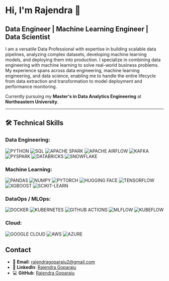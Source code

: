 # Hi, I'm Rajendra 👋
## Data Engineer | Machine Learning Engineer | Data Scientist

I am a versatile Data Professional with expertise in building scalable data pipelines, analyzing complex datasets, developing machine learning models, and deploying them into production. I specialize in combining data engineering with machine learning to solve real-world business problems. My experience spans across data engineering, machine learning engineering, and data science, enabling me to handle the entire lifecycle from data extraction and transformation to model deployment and performance monitoring. 

Currently pursuing my **Master's in Data Analytics Engineering** at **Northeastern University**.

---

## 🛠️ Technical Skills
### Data Engineering:
![PYTHON](https://img.shields.io/badge/PYTHON-3776AB?style=for-the-badge&logo=python&logoColor=white&logoWidth=40&labelColor=black)
![SQL](https://img.shields.io/badge/SQL-4479A1?style=for-the-badge&logo=postgresql&logoColor=white&logoWidth=40&labelColor=black)
![APACHE SPARK](https://img.shields.io/badge/APACHE_SPARK-E25A1C?style=for-the-badge&logo=apache-spark&logoColor=white&logoWidth=40&labelColor=black)
![APACHE AIRFLOW](https://img.shields.io/badge/APACHE_AIRFLOW-017CEE?style=for-the-badge&logo=apache-airflow&logoColor=white&logoWidth=40&labelColor=black)
![KAFKA](https://img.shields.io/badge/KAFKA-231F20?style=for-the-badge&logo=apache-kafka&logoColor=white&logoWidth=40&labelColor=black)
![PYSPARK](https://img.shields.io/badge/PYSPARK-E25A1C?style=for-the-badge&logo=apache-spark&logoColor=white&logoWidth=40&labelColor=black)
![DATABRICKS](https://img.shields.io/badge/DATABRICKS-FF3621?style=for-the-badge&logo=databricks&logoColor=white&logoWidth=40&labelColor=black)
![SNOWFLAKE](https://img.shields.io/badge/SNOWFLAKE-29B5E8?style=for-the-badge&logo=snowflake&logoColor=white&logoWidth=40&labelColor=black)

### Machine Learning:
![PANDAS](https://img.shields.io/badge/PANDAS-150458?style=for-the-badge&logo=pandas&logoColor=white&logoWidth=40&labelColor=black)
![NUMPY](https://img.shields.io/badge/NUMPY-013243?style=for-the-badge&logo=numpy&logoColor=white&logoWidth=40&labelColor=black)
![PYTORCH](https://img.shields.io/badge/PYTORCH-EE4C2C?style=for-the-badge&logo=pytorch&logoColor=white&logoWidth=40&labelColor=black)
![HUGGING FACE](https://img.shields.io/badge/HUGGING_FACE-FF9A00?style=for-the-badge&logo=huggingface&logoColor=white&logoWidth=40&labelColor=black)
![TENSORFLOW](https://img.shields.io/badge/TENSORFLOW-FF6F00?style=for-the-badge&logo=tensorflow&logoColor=white&logoWidth=40&labelColor=black)
![XGBOOST](https://img.shields.io/badge/XGBOOST-3b7fc4?style=for-the-badge&logo=xgboost&logoColor=white&logoWidth=40&labelColor=black)
![SCIKIT-LEARN](https://img.shields.io/badge/SCIKIT--LEARN-F7931E?style=for-the-badge&logo=scikit-learn&logoColor=white&logoWidth=40&labelColor=black)

### DataOps / MLOps:
![DOCKER](https://img.shields.io/badge/DOCKER-2496ED?style=for-the-badge&logo=docker&logoColor=white&logoWidth=40&labelColor=black)
![KUBERNETES](https://img.shields.io/badge/KUBERNETES-326CE5?style=for-the-badge&logo=kubernetes&logoColor=white&logoWidth=40&labelColor=black)
![GITHUB ACTIONS](https://img.shields.io/badge/GITHUB_ACTIONS-2088FF?style=for-the-badge&logo=github-actions&logoColor=white&logoWidth=40&labelColor=black)
![MLFLOW](https://img.shields.io/badge/MLFLOW-0194E2?style=for-the-badge&logo=mlflow&logoColor=white&logoWidth=40&labelColor=black)
![KUBEFLOW](https://img.shields.io/badge/KUBEFLOW-4285F4?style=for-the-badge&logo=kubernetes&logoColor=white&logoWidth=40&labelColor=black)

### Cloud:
![GOOGLE CLOUD](https://img.shields.io/badge/GOOGLE_CLOUD-4285F4?style=for-the-badge&logo=google-cloud&logoColor=white&logoWidth=40&labelColor=black)
![AWS](https://img.shields.io/badge/AWS-232F3E?style=for-the-badge&logo=amazon-aws&logoColor=white&logoWidth=40&labelColor=black)
![AZURE](https://img.shields.io/badge/AZURE-0078D4?style=for-the-badge&logo=microsoft-azure&logoColor=white&logoWidth=40&labelColor=black)


## Contact

- 📧 **Email**: [rajendragoparaju2@gmail.com](mailto:rajendragoparaju2@gmail.com)
- 💼 **LinkedIn**: [Rajendra Goparaju](https://www.linkedin.com/in/rajendra-goparaju-941257176/)
- 💻 **GitHub**: [Rajendra Goparaju](https://github.com/GoparajuRajendra20)
